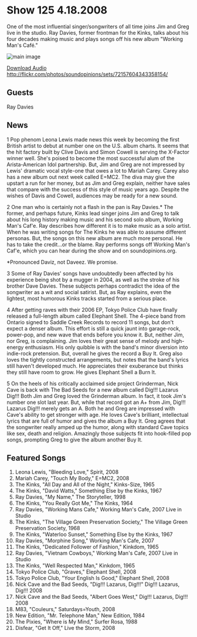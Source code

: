 # Show 125 4.18.2008
One of the most influential singer/songwriters of all time joins Jim and Greg live in the studio. Ray Davies, former frontman for the Kinks, talks about his four decades making music and plays songs off his new album "Working Man's Café."

![main image]()

[Download Audio](http://audio.soundopinions.org/streams/2008/04/so_20080418.m3u)
http://flickr.com/photos/soundopinions/sets/72157604343358154/

## Guests
Ray Davies 

## News
1 Pop phenom Leona Lewis made news this week by becoming the first British artist to debut at number one on the U.S. album charts. It seems that the hit factory built by Clive Davis and Simon Cowell is serving the X-Factor winner well. She's poised to become the most successful alum of the Arista-American Idol partnership. But, Jim and Greg are not impressed by Lewis' dramatic vocal style-one that owes a lot to Mariah Carey. Carey also has a new album out next week called E=MC2. The diva may give the upstart a run for her money, but as Jim and Greg explain, neither have sales that compare with the success of this style of music years ago. Despite the wishes of Davis and Cowell, audiences may be ready for a new sound.

2 One man who is certainly not a flash in the pan is Ray Davies.* The former, and perhaps future, Kinks lead singer joins Jim and Greg to talk about his long history making music and his second solo album, Working Man's Caf'e. Ray describes how different it is to make music as a solo artist. When he was writing songs for The Kinks he was able to assume different personas. But, the songs on this new album are much more personal. He has to take the credit...or the blame. Ray performs songs off Working Man's Caf'e, which you can hear during the show and on soundopinions.org.

*Pronounced Daviz, not Daveez. We promise.

3 Some of Ray Davies' songs have undoubtedly been affected by his experience being shot by a mugger in 2004, as well as the stroke of his brother Dave Davies. These subjects perhaps contradict the idea of the songwriter as a wit and social satirist. But, as Ray explains, even the lightest, most humorous Kinks tracks started from a serious place.

4 After getting raves with their 2006 EP, Tokyo Police Club have finally released a full-length album called Elephant Shell. The 4-piece band from Ontario signed to Saddle Creek Records to record 11 songs, but don't expect a denser album. This effort is still a quick jaunt into garage-rock, power-pop, and new wave that ends before you know it. But, neither Jim, nor Greg, is complaining. Jim loves their great sense of melody and high-energy enthusiasm. His only quibble is with the band's minor diversion into indie-rock pretension. But, overall he gives the record a Buy It. Greg also loves the tightly constructed arrangements, but notes that the band's lyrics still haven't developed much. He appreciates their exuberance but thinks they still have room to grow. He gives Elephant Shell a Burn It.

5 On the heels of his critically acclaimed side project Grinderman, Nick Cave is back with The Bad Seeds for a new album called Dig!!! Lazarus Dig!!! Both Jim and Greg loved the Grinderman album. In fact, it took Jim's number one slot last year. But, while that record got an A+ from Jim, Dig!!! Lazarus Dig!!! merely gets an A. Both he and Greg are impressed with Cave's ability to get stronger with age. He loves Cave's brilliant, intellectual lyrics that are full of humor and gives the album a Buy It. Greg agrees that the songwriter really amped up the humor, along with standard Cave topics like sex, death and religion. Amazingly those subjects fit into hook-filled pop songs, prompting Greg to give the album another Buy It.

## Featured Songs
1. Leona Lewis, "Bleeding Love," Spirit, 2008
2. Mariah Carey, "Touch My Body," E=MC2, 2008
3. The Kinks, "All Day and All of the Night," Kinks-Size, 1965
4. The Kinks, "David Watts," Something Else by the Kinks, 1967
5. Ray Davies, "My Name," The Storyteller, 1998
6. The Kinks, "You Really Got Me," The Kinks, 1964
7. Ray Davies, "Working Mans Cafe," Working Man's Cafe, 2007 Live in Studio
8. The Kinks, "The Village Green Preservation Society," The Village Green Preservation Society, 1968
9. The Kinks, "Waterloo Sunset," Something Else by the Kinks, 1967
10. Ray Davies, "Morphine Song," Working Man's Cafe, 2007
11. The Kinks, "Dedicated Follower of Fashion," Kinkdom, 1965
12. Ray Davies, "Vietnam Cowboys," Working Man's Cafe, 2007 Live in Studio
13. The Kinks, "Well Respected Man," Kinkdom, 1965
14. Tokyo Police Club, "Graves," Elephant Shell, 2008
15. Tokyo Police Club, "Your English Is Good," Elephant Shell, 2008
16. Nick Cave and the Bad Seeds, "Dig!!! Lazarus, Dig!!!" Dig!!! Lazarus, Dig!!! 2008
17. Nick Cave and the Bad Seeds, "Albert Goes West," Dig!!! Lazarus, Dig!!! 2008
18. M83, "Couleurs," Saturdays=Youth, 2008
19. New Edition, "Mr. Telephone Man," New Edition, 1984
20. The Pixies, "Where is My Mind," Surfer Rosa, 1988
21. Disfear, "Get It Off," Live the Storm, 2008
